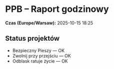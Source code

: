 # PPB – Raport godzinowy
**Czas (Europe/Warsaw):** 2025-10-15 18:25

## Status projektów
- Bezpieczny Pieszy — OK
- Zwolnij przy przejściu — OK
- Odblask ratuje życie — OK

